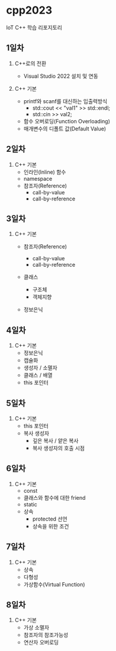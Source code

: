 # cpp2023
IoT C++ 학습 리포지토리

## 1일차
1. C++로의 전환
    - Visual Studio 2022 설치 및 연동

2. C++ 기본
    - printf와 scanf를 대신하는 입출력방식
        - std::cout << "val1" >> std::endl;
        - std::cin >> val2;
    - 함수 오버로딩(Function Overloading)
    - 매개변수의 디폴트 값(Default Value)

## 2일차
1. C++ 기본
    - 인라인(Inline) 함수
    - namespace
    - 참조자(Reference)
        - call-by-value
        - call-by-reference

## 3일차
1. C++ 기본
    - 참조자(Reference)
        - call-by-value
        - call-by-reference
    - 클래스
        - 구조체
        - 객체지향
    
    - 정보은닉

## 4일차
1. C++ 기본
    - 정보은닉
    - 캡슐화
    - 생성자 / 소멸자
    - 클래스 / 배열
    - this 포인터

## 5일차
1. C++ 기본
    - this 포인터
    - 복사 생성자
        - 깊은 복사 / 얕은 복사
        - 복사 생성자의 호출 시점

## 6일차
1. C++ 기본
    - const
    - 클래스와 함수에 대한 friend
    - static
    - 상속
        - protected 선언
        - 상속을 위한 조건

## 7일차
1. C++ 기본
    - 상속
    - 다형성
    - 가상함수(Virtual Function)

## 8일차
1. C++ 기본
    - 가상 소멸자
    - 참조자의 참조가능성
    - 연산자 오버로딩

